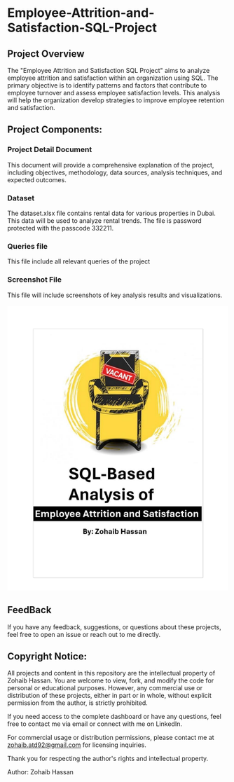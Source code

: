 # Employee-Attrition-and-Satisfaction-SQL-Project
## Project Overview
The "Employee Attrition and Satisfaction SQL Project" aims to analyze employee attrition and satisfaction within an organization using SQL. The primary objective is to identify patterns and factors that contribute to employee turnover and assess employee satisfaction levels. This analysis will help the organization develop strategies to improve employee retention and satisfaction.
## Project Components:
### Project Detail Document
This document will provide a comprehensive explanation of the project, including objectives, methodology, data sources, analysis techniques, and expected outcomes.
### Dataset
The dataset.xlsx file contains rental data for various properties in Dubai. This data will be used to analyze rental trends. The file is password protected with the passcode 332211.
### Queries file
This file include all relevant queries of the project  
### Screenshot File
This file will include screenshots of key analysis results and visualizations.
<br>
<br>
![Alt Text](screenshot.png)

## FeedBack
If you have any feedback, suggestions, or questions about these projects, feel free to open an issue or reach out to me directly.

## Copyright Notice: 

All projects and content in this repository are the intellectual property of Zohaib Hassan. You are welcome to view, fork, and modify the code for personal or educational purposes. However, any commercial use or distribution of these projects, either in part or in whole, without explicit permission from the author, is strictly prohibited.

If you need access to the complete dashboard or have any questions, feel free to contact me via email or connect with me on LinkedIn.

For commercial usage or distribution permissions, please contact me at zohaib.atd92@gmail.com for licensing inquiries.

Thank you for respecting the author's rights and intellectual property.

Author: Zohaib Hassan
